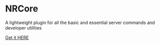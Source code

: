 # NRCore
A lightweight plugin for all the basic and essential server commands and developer utilities

 [Get it HERE](https://github.com/orgs/tazpvp/packages?repo_name=NR-Core)
